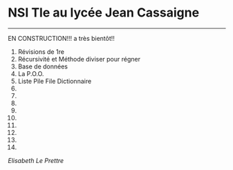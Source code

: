 # NSI Tle au lycée Jean Cassaigne
---

EN CONSTRUCTION!!! a très bientôt!!

1. Révisions de 1re
2. Récursivité et Méthode diviser pour régner
3. Base de données
4. La P.O.O.
5. Liste Pile File Dictionnaire
6. 
7. 
8. 
9. 
10. 
11. 
12. 
13. 
14. 

*Elisabeth Le Prettre*